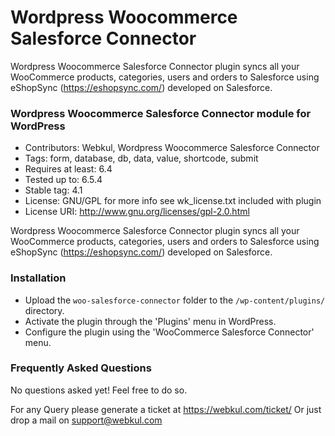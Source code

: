 # Wordpress Woocommerce Salesforce Connector

Wordpress Woocommerce Salesforce Connector plugin syncs all your WooCommerce products, categories, users and orders to Salesforce using eShopSync (https://eshopsync.com/) developed on Salesforce.

### Wordpress Woocommerce Salesforce Connector module for WordPress

- Contributors: Webkul, Wordpress Woocommerce Salesforce Connector
- Tags: form, database, db, data, value, shortcode, submit
- Requires at least: 6.4
- Tested up to: 6.5.4
- Stable tag: 4.1
- License: GNU/GPL for more info see wk_license.txt included with plugin
- License URI: http://www.gnu.org/licenses/gpl-2.0.html

Wordpress Woocommerce Salesforce Connector plugin syncs all your WooCommerce products, categories, users and orders to Salesforce using eShopSync (https://eshopsync.com/) developed on Salesforce.

### Installation

- Upload the `woo-salesforce-connector` folder to the `/wp-content/plugins/` directory.
- Activate the plugin through the 'Plugins' menu in WordPress.
- Configure the plugin using the 'WooCommerce Salesforce Connector' menu.

### Frequently Asked Questions

No questions asked yet! Feel free to do so.

For any Query please generate a ticket at https://webkul.com/ticket/
Or just drop a mail on support@webkul.com
